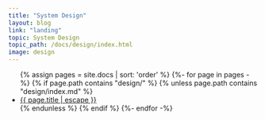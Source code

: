 ```yaml
---
title: "System Design"
layout: blog
link: "landing"
topic: System Design
topic_path: /docs/design/index.html
image: design
---
```


<ul>
{% assign pages = site.docs | sort: 'order' %}
{%- for page in pages -%}
  {% if page.path contains "design/" %}
    {% unless page.path contains "design/index.md" %}
      <li>
        <a href="{{ page.url | relative_url }}">
          {{ page.title | escape }}
        </a>
      </li>
    {% endunless %}
  {% endif %}
{%- endfor -%}
</ul>